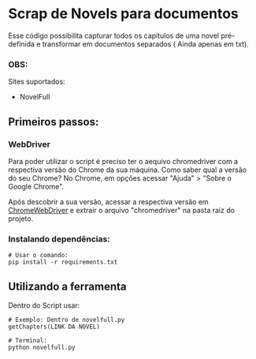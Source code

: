 # Scrap de Novels para documentos
Esse código possibilita capturar todos os capítulos de uma novel pré-definida e transformar em documentos separados ( Ainda apenas em txt).

### OBS:
Sites suportados:

* NovelFull



## Primeiros passos:


### WebDriver


Para poder utilizar o script é preciso ter o aequivo chromedriver com a respectiva versão do Chrome da sua máquina. Como saber qual a versão do seu Chrome? No Chrome, em opções acessar "Ajuda" > "Sobre o Google Chrome".

Após descobrir a sua versão, acessar a respectiva versão em [ChromeWebDriver](https://chromedriver.storage.googleapis.com/index.html) e extrair o arquivo "chromedriver" na pasta raiz do projeto.



### Instalando dependências:


```
# Usar o comando:
pip install -r requirements.txt 
```


## Utilizando a ferramenta


Dentro do Script usar:
```
# Exemplo: Dentro de novelfull.py
getChapters(LINK DA NOVEL)

# Terminal:
python novelfull.py
```
